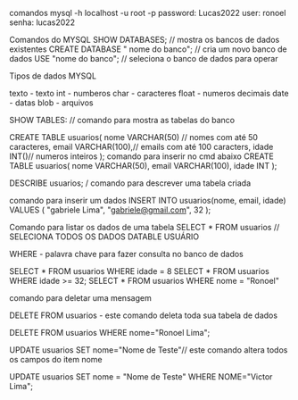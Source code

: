 comandos
mysql -h localhost -u root -p
password: Lucas2022
user: ronoel
senha: lucas2022

Comandos do MYSQL
SHOW DATABASES; // mostra os bancos de dados existentes
CREATE DATABASE " nome do banco"; // cria um novo banco de dados
USE "nome do banco"; // seleciona o banco de dados para operar

Tipos de dados MYSQL

texto - texto
int - numberos
char - caracteres
float - numeros decimais
date - datas
blob - arquivos

SHOW TABLES: // comando para mostra as tabelas do banco

CREATE TABLE usuarios(
    nome VARCHAR(50) // nomes com até 50 caracteres,
    email VARCHAR(100),// emails com até 100 caracters,
    idade INT()// numeros inteiros
);
comando para inserir no cmd abaixo
CREATE TABLE usuarios(
    nome VARCHAR(50),
    email VARCHAR(100),
    idade INT
);

DESCRIBE usuarios; / comando para descrever uma tabela criada

comando para inserir um dados 
INSERT INTO usuarios(nome, email, idade) VALUES (
    "gabriele Lima",
    "gabriele@gmail.com",
     32
);

Comando para listar os dados de uma tabela
SELECT * FROM usuarios // SELECIONA TODOS OS DADOS DATABLE USUÁRIO

WHERE - palavra chave para fazer consulta no banco de dados

SELECT * FROM usuarios WHERE idade = 8
SELECT * FROM usuarios WHERE idade >= 32;
SELECT * FROM usuarios WHERE nome = "Ronoel"

comando para deletar uma mensagem

DELETE FROM usuarios - este comando deleta toda sua tabela de dados

DELETE FROM usuarios WHERE nome="Ronoel Lima";

UPDATE usuarios SET nome="Nome de Teste"// este comando altera todos os campos do item nome

UPDATE usuarios SET nome = "Nome de Teste" WHERE NOME="Victor Lima";
